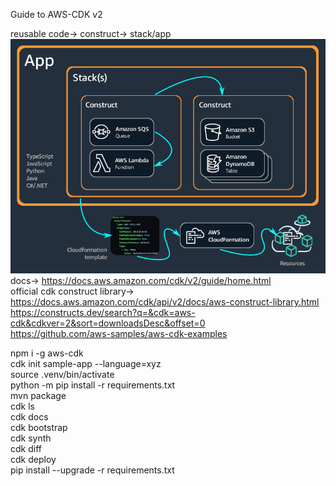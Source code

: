 Guide to AWS-CDK v2  

reusable code-> construct-> stack/app  
![Alt text](image.png)  
docs-> https://docs.aws.amazon.com/cdk/v2/guide/home.html  
official cdk construct library-> https://docs.aws.amazon.com/cdk/api/v2/docs/aws-construct-library.html  
                                 https://constructs.dev/search?q=&cdk=aws-cdk&cdkver=2&sort=downloadsDesc&offset=0  
                                 https://github.com/aws-samples/aws-cdk-examples  
                                 
npm i -g aws-cdk  
cdk init sample-app --language=xyz  
source .venv/bin/activate  
python -m pip install -r requirements.txt  
mvn package  
cdk ls  
cdk docs  
cdk bootstrap  
cdk synth  
cdk diff  
cdk deploy  
pip install --upgrade -r requirements.txt
